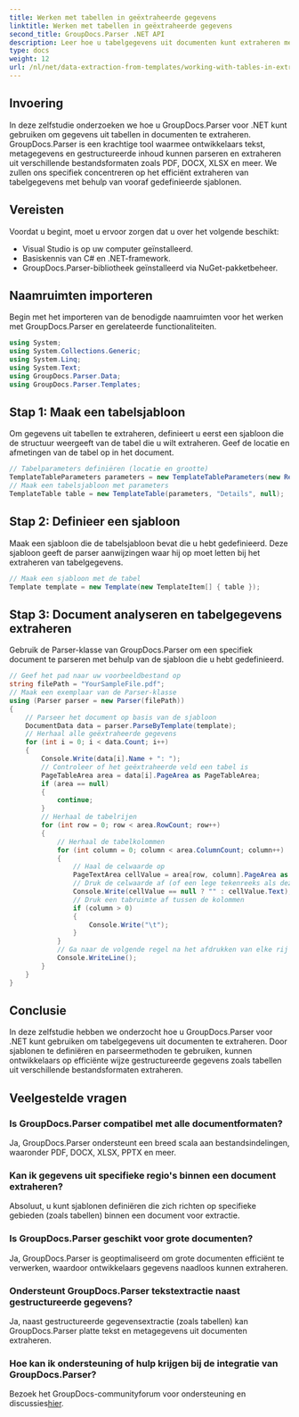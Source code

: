 ```yaml
---
title: Werken met tabellen in geëxtraheerde gegevens
linktitle: Werken met tabellen in geëxtraheerde gegevens
second_title: GroupDocs.Parser .NET API
description: Leer hoe u tabelgegevens uit documenten kunt extraheren met GroupDocs.Parser voor .NET. Parseer gestructureerde inhoud efficiënt met vooraf gedefinieerde sjablonen.
type: docs
weight: 12
url: /nl/net/data-extraction-from-templates/working-with-tables-in-extracted-data/
---
```

## Invoering
In deze zelfstudie onderzoeken we hoe u GroupDocs.Parser voor .NET kunt gebruiken om gegevens uit tabellen in documenten te extraheren. GroupDocs.Parser is een krachtige tool waarmee ontwikkelaars tekst, metagegevens en gestructureerde inhoud kunnen parseren en extraheren uit verschillende bestandsformaten zoals PDF, DOCX, XLSX en meer. We zullen ons specifiek concentreren op het efficiënt extraheren van tabelgegevens met behulp van vooraf gedefinieerde sjablonen.
## Vereisten
Voordat u begint, moet u ervoor zorgen dat u over het volgende beschikt:
- Visual Studio is op uw computer geïnstalleerd.
- Basiskennis van C# en .NET-framework.
- GroupDocs.Parser-bibliotheek geïnstalleerd via NuGet-pakketbeheer.

## Naamruimten importeren
Begin met het importeren van de benodigde naamruimten voor het werken met GroupDocs.Parser en gerelateerde functionaliteiten.
```csharp
using System;
using System.Collections.Generic;
using System.Linq;
using System.Text;
using GroupDocs.Parser.Data;
using GroupDocs.Parser.Templates;
```
## Stap 1: Maak een tabelsjabloon
Om gegevens uit tabellen te extraheren, definieert u eerst een sjabloon die de structuur weergeeft van de tabel die u wilt extraheren. Geef de locatie en afmetingen van de tabel op in het document.
```csharp
// Tabelparameters definiëren (locatie en grootte)
TemplateTableParameters parameters = new TemplateTableParameters(new Rectangle(new Point(35, 320), new Size(530, 55)), null);
// Maak een tabelsjabloon met parameters
TemplateTable table = new TemplateTable(parameters, "Details", null);
```
## Stap 2: Definieer een sjabloon
Maak een sjabloon die de tabelsjabloon bevat die u hebt gedefinieerd. Deze sjabloon geeft de parser aanwijzingen waar hij op moet letten bij het extraheren van tabelgegevens.
```csharp
// Maak een sjabloon met de tabel
Template template = new Template(new TemplateItem[] { table });
```
## Stap 3: Document analyseren en tabelgegevens extraheren
Gebruik de Parser-klasse van GroupDocs.Parser om een specifiek document te parseren met behulp van de sjabloon die u hebt gedefinieerd.
```csharp
// Geef het pad naar uw voorbeeldbestand op
string filePath = "YourSampleFile.pdf";
// Maak een exemplaar van de Parser-klasse
using (Parser parser = new Parser(filePath))
{
    // Parseer het document op basis van de sjabloon
    DocumentData data = parser.ParseByTemplate(template);
    // Herhaal alle geëxtraheerde gegevens
    for (int i = 0; i < data.Count; i++)
    {
        Console.Write(data[i].Name + ": ");
        // Controleer of het geëxtraheerde veld een tabel is
        PageTableArea area = data[i].PageArea as PageTableArea;
        if (area == null)
        {
            continue;
        }
        // Herhaal de tabelrijen
        for (int row = 0; row < area.RowCount; row++)
        {
            // Herhaal de tabelkolommen
            for (int column = 0; column < area.ColumnCount; column++)
            {
                // Haal de celwaarde op
                PageTextArea cellValue = area[row, column].PageArea as PageTextArea;
                // Druk de celwaarde af (of een lege tekenreeks als deze nul is)
                Console.Write(cellValue == null ? "" : cellValue.Text);
                // Druk een tabruimte af tussen de kolommen
                if (column > 0)
                {
                    Console.Write("\t");
                }
            }
            // Ga naar de volgende regel na het afdrukken van elke rij
            Console.WriteLine();
        }
    }
}
```

## Conclusie
In deze zelfstudie hebben we onderzocht hoe u GroupDocs.Parser voor .NET kunt gebruiken om tabelgegevens uit documenten te extraheren. Door sjablonen te definiëren en parseermethoden te gebruiken, kunnen ontwikkelaars op efficiënte wijze gestructureerde gegevens zoals tabellen uit verschillende bestandsformaten extraheren.

## Veelgestelde vragen
### Is GroupDocs.Parser compatibel met alle documentformaten?
Ja, GroupDocs.Parser ondersteunt een breed scala aan bestandsindelingen, waaronder PDF, DOCX, XLSX, PPTX en meer.
### Kan ik gegevens uit specifieke regio's binnen een document extraheren?
Absoluut, u kunt sjablonen definiëren die zich richten op specifieke gebieden (zoals tabellen) binnen een document voor extractie.
### Is GroupDocs.Parser geschikt voor grote documenten?
Ja, GroupDocs.Parser is geoptimaliseerd om grote documenten efficiënt te verwerken, waardoor ontwikkelaars gegevens naadloos kunnen extraheren.
### Ondersteunt GroupDocs.Parser tekstextractie naast gestructureerde gegevens?
Ja, naast gestructureerde gegevensextractie (zoals tabellen) kan GroupDocs.Parser platte tekst en metagegevens uit documenten extraheren.
### Hoe kan ik ondersteuning of hulp krijgen bij de integratie van GroupDocs.Parser?
 Bezoek het GroupDocs-communityforum voor ondersteuning en discussies[hier](https://forum.groupdocs.com/c/parser/17).